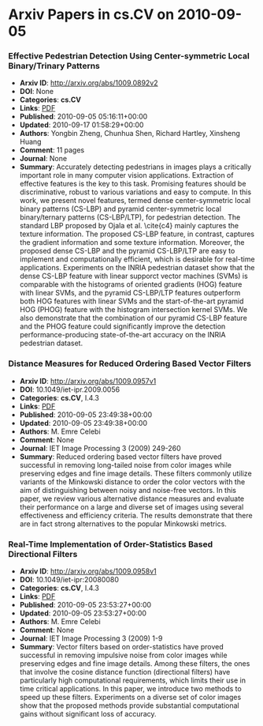 # Arxiv Papers in cs.CV on 2010-09-05
### Effective Pedestrian Detection Using Center-symmetric Local Binary/Trinary Patterns
- **Arxiv ID**: http://arxiv.org/abs/1009.0892v2
- **DOI**: None
- **Categories**: **cs.CV**
- **Links**: [PDF](http://arxiv.org/pdf/1009.0892v2)
- **Published**: 2010-09-05 05:16:11+00:00
- **Updated**: 2010-09-17 01:58:29+00:00
- **Authors**: Yongbin Zheng, Chunhua Shen, Richard Hartley, Xinsheng Huang
- **Comment**: 11 pages
- **Journal**: None
- **Summary**: Accurately detecting pedestrians in images plays a critically important role in many computer vision applications. Extraction of effective features is the key to this task. Promising features should be discriminative, robust to various variations and easy to compute. In this work, we present novel features, termed dense center-symmetric local binary patterns (CS-LBP) and pyramid center-symmetric local binary/ternary patterns (CS-LBP/LTP), for pedestrian detection. The standard LBP proposed by Ojala et al. \cite{c4} mainly captures the texture information. The proposed CS-LBP feature, in contrast, captures the gradient information and some texture information. Moreover, the proposed dense CS-LBP and the pyramid CS-LBP/LTP are easy to implement and computationally efficient, which is desirable for real-time applications. Experiments on the INRIA pedestrian dataset show that the dense CS-LBP feature with linear supporct vector machines (SVMs) is comparable with the histograms of oriented gradients (HOG) feature with linear SVMs, and the pyramid CS-LBP/LTP features outperform both HOG features with linear SVMs and the start-of-the-art pyramid HOG (PHOG) feature with the histogram intersection kernel SVMs. We also demonstrate that the combination of our pyramid CS-LBP feature and the PHOG feature could significantly improve the detection performance-producing state-of-the-art accuracy on the INRIA pedestrian dataset.



### Distance Measures for Reduced Ordering Based Vector Filters
- **Arxiv ID**: http://arxiv.org/abs/1009.0957v1
- **DOI**: 10.1049/iet-ipr.2009.0056
- **Categories**: **cs.CV**, I.4.3
- **Links**: [PDF](http://arxiv.org/pdf/1009.0957v1)
- **Published**: 2010-09-05 23:49:38+00:00
- **Updated**: 2010-09-05 23:49:38+00:00
- **Authors**: M. Emre Celebi
- **Comment**: None
- **Journal**: IET Image Processing 3 (2009) 249-260
- **Summary**: Reduced ordering based vector filters have proved successful in removing long-tailed noise from color images while preserving edges and fine image details. These filters commonly utilize variants of the Minkowski distance to order the color vectors with the aim of distinguishing between noisy and noise-free vectors. In this paper, we review various alternative distance measures and evaluate their performance on a large and diverse set of images using several effectiveness and efficiency criteria. The results demonstrate that there are in fact strong alternatives to the popular Minkowski metrics.



### Real-Time Implementation of Order-Statistics Based Directional Filters
- **Arxiv ID**: http://arxiv.org/abs/1009.0958v1
- **DOI**: 10.1049/iet-ipr:20080080
- **Categories**: **cs.CV**, I.4.3
- **Links**: [PDF](http://arxiv.org/pdf/1009.0958v1)
- **Published**: 2010-09-05 23:53:27+00:00
- **Updated**: 2010-09-05 23:53:27+00:00
- **Authors**: M. Emre Celebi
- **Comment**: None
- **Journal**: IET Image Processing 3 (2009) 1-9
- **Summary**: Vector filters based on order-statistics have proved successful in removing impulsive noise from color images while preserving edges and fine image details. Among these filters, the ones that involve the cosine distance function (directional filters) have particularly high computational requirements, which limits their use in time critical applications. In this paper, we introduce two methods to speed up these filters. Experiments on a diverse set of color images show that the proposed methods provide substantial computational gains without significant loss of accuracy.



